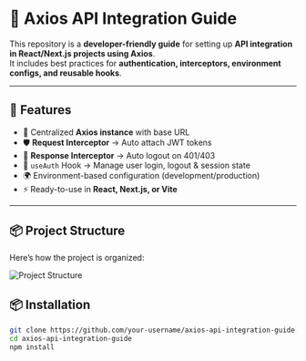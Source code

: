 # 📘 Axios API Integration Guide

This repository is a **developer-friendly guide** for setting up **API integration in React/Next.js projects using Axios**.  
It includes best practices for **authentication, interceptors, environment configs, and reusable hooks**.

---

## 🚀 Features

- 🔗 Centralized **Axios instance** with base URL  
- 🛡️ **Request Interceptor** → Auto attach JWT tokens  
- 🔄 **Response Interceptor** → Auto logout on 401/403  
- 🔑 `useAuth` Hook → Manage user login, logout & session state  
- 🌍 Environment-based configuration (development/production)  
- ⚡ Ready-to-use in **React, Next.js, or Vite**  

---


## 📦 Project Structure

Here’s how the project is organized:

![Project Structure](./src/docs/folder-stracture.jpg/docs/folder-stracture.jpg)

## 📦 Installation

```bash
git clone https://github.com/your-username/axios-api-integration-guide.git
cd axios-api-integration-guide
npm install

